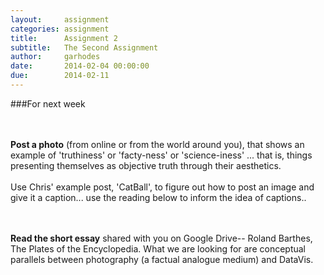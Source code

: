 ```yaml
---
layout:     assignment
categories: assignment
title:      Assignment 2
subtitle:   The Second Assignment
author:     garhodes
date:       2014-02-04 00:00:00
due:        2014-02-11
---
```


###For next week

</br></br>**Post a photo** (from online or from the world around you), that shows an example of 'truthiness' or 'facty-ness' or 'science-iness' ... that is, things presenting themselves as objective truth through their aesthetics.</br></br> Use Chris' example post, 'CatBall', to figure out how to post an image and give it a caption... use the reading below to inform the idea of captions..</br></br></br>

**Read the short essay** shared with you on Google Drive-- Roland Barthes, The Plates of the Encyclopedia.  What we are looking for are conceptual parallels between photography (a factual analogue medium) and DataVis.</br></br></br>
